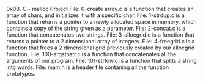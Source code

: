 0x0B. C - malloc Project
File: 0-create array.c is a function that creates an array of chars, and initializes it with a specific char.
File: 1-strdup.c is a function that returns a pointer to a newly allocated space in memory, which contains a copy of the string given as a parameter.
File: 2-concat.c is a function that concatenates two strings.
File: 3-allocgrid.c is a function that returns a pointer to a 2 dimensional array of integers.
File: 4-freegrid.c is a function that frees a 2 dimensional grid previously created by our allocgrid function.
File: 100-argstostr.c is a function that concatenates all the arguments of our program.
File: 101-strtow.c is a function that splits a string into words.
File: main.h is a header file contaning all the function prototypes.
